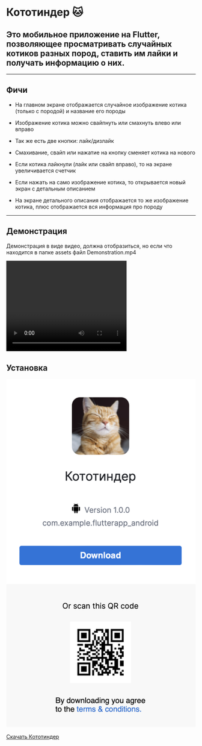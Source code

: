 # Кототиндер 🐱

## Это мобильное приложение на Flutter, позволяющее просматривать случайных котиков разных пород, ставить им лайки и получать информацию о них.

---

## Фичи

- На главном экране отображается случайное изображение котика (только с породой) и название его породы

- Изображение котика можно свайпнуть или смахнуть влево или вправо

- Так же есть две кнопки: лайк/дизлайк

- Смахивание, свайп или нажатие на кнопку сменяет котика на нового

- Если котика лайкнули (лайк или свайп вправо), то на экране увеличивается счетчик

- Если нажать на само изображение котика, то открывается новый экран с детальным описанием

- На экране детального описания отображается то же изображение котика, плюс отображается вся информация про породу

---

## Демонстрация

Демонстрация в виде видео, должна отобразиться, но если что находится в папке assets файл Demonstration.mp4

<video width="320" height="240" controls>
  <source src="assets/Demonstration.MP4" type="video/mp4">
</video>

## Установка

![](assets/download.png)

[Скачать Кототиндер](https://tsfr.io/join/98y3wd?id=10866051)
